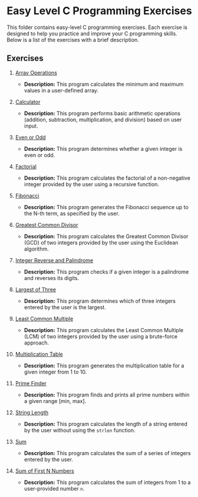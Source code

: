 # Easy Level C Programming Exercises

This folder contains easy-level C programming exercises. Each exercise is designed to help you practice and improve your C programming skills. Below is a list of the exercises with a brief description.

## Exercises

1. [Array Operations](array_operations.c)
   - **Description:** This program calculates the minimum and maximum values in a user-defined array.

2. [Calculator](calculator.c)
   - **Description:** This program performs basic arithmetic operations (addition, subtraction, multiplication, and division) based on user input.

3. [Even or Odd](even_odd.c)
   - **Description:** This program determines whether a given integer is even or odd.

4. [Factorial](factorial.c)
   - **Description:** This program calculates the factorial of a non-negative integer provided by the user using a recursive function.

5. [Fibonacci](fibonacci.c)
   - **Description:** This program generates the Fibonacci sequence up to the N-th term, as specified by the user.

6. [Greatest Common Divisor](greatest_common_divisor.c)
   - **Description:** This program calculates the Greatest Common Divisor (GCD) of two integers provided by the user using the Euclidean algorithm.

7. [Integer Reverse and Palindrome](integer_reverse_palindrome.c)
   - **Description:** This program checks if a given integer is a palindrome and reverses its digits.

8. [Largest of Three](largest_of_three.c)
   - **Description:** This program determines which of three integers entered by the user is the largest.

9. [Least Common Multiple](least_common_multiple.c)
   - **Description:** This program calculates the Least Common Multiple (LCM) of two integers provided by the user using a brute-force approach.

10. [Multiplication Table](multiplication_table.c)
    - **Description:** This program generates the multiplication table for a given integer from 1 to 10.

11. [Prime Finder](prime_finder.c)
    - **Description:** This program finds and prints all prime numbers within a given range [min, max].

12. [String Length](string_length.c)
    - **Description:** This program calculates the length of a string entered by the user without using the `strlen` function.

13. [Sum](sum.c)
    - **Description:** This program calculates the sum of a series of integers entered by the user.

14. [Sum of First N Numbers](sum_of_first_n_numbers.c)
    - **Description:** This program calculates the sum of integers from 1 to a user-provided number `n`.

